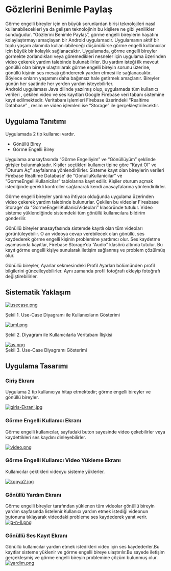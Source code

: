 # Gözlerini Benimle Paylaş
Görme engelli bireyler için en büyük sorunlardan birisi teknolojileri nasıl kullanabilecekleri ya da gelişen teknolojinin bu kişilere ne gibi yenilikler sunduğudur. “Gözlerini Benimle Paylaş”, görme engelli bireylerin hayatını kolaylaştırmayı amaçlayan bir Android uygulamadır. Uygulamanın aktif bir toplu yaşam alanında kullanılabileceği düşünülürse görme engelli kullanıcılar için büyük bir kolaylık sağlanacaktır. 
Uygulamada, görme engelli bireyler görmekte zorlandıkları veya göremedikleri nesneler için uygulama üzerinden video çekerek yardım talebinde bulunabilirler. Bu yardım isteği ilk mevcut gönüllü olan bireye ulaştırılarak görme engelli bireyin sorunu üzerine, gönüllü kişinin ses mesajı göndererek yardım etmesi ile sağlanacaktır. Böylece onların yaşamını daha bağımsız hale getirmek amaçlanır. Bireyler günün her saatinde her yerden yardım isteyebilirler.  
Android uygulaması Java dilinde yazılmış olup, uygulamada tüm kullanıcı verileri , çekilen video ve ses kayıtları Google Firebase veri tabanı sistemine kayıt edilmektedir. Veritabanı işlemleri Firebase üzerindeki “Realtime Database” , resim ve video işlemleri ise “Storage” ile gerçekleştirilecektir.   

## Uygulama Tanıtımı  
Uygulamada 2 tip kullanıcı vardır.

- Gönüllü Birey
- Görme Engelli Birey

Uygulama anasayfasında “Görme Engelliyim” ve “Gönüllüyüm” şeklinde girişler bulunmaktadır. Kişiler seçtikleri kullanıcı tipine göre “Kayıt Ol” ve “Oturum Aç” sayfalarına yönlendirilirler. Sisteme kayıt olan bireylerin verileri Firebase Realtime Database’ de “GonulluKullanicilar” ve “GormeEngelliKullanicilar” tablolarına kayıt edilir. Kişiler oturum açmak istediğinde gerekli kontroller sağlanarak kendi anasayfalarına yönlendirilirler.

Görme engelli bireyler yardıma ihtiyacı olduğunda uygulama üzerinden video çekerek yardım talebinde bulunurlar. Çekilen bu videolar Fireabase Storage‘ da “GormeEngelliKullaniciVideolari” klasöründe tutulur. Video sisteme yüklendiğinde sistemdeki tüm gönüllü kullanıcılara bildirim gönderilir. 

Gönüllü bireyler anasayfasında  sistemde kayıtlı olan tüm videoları görüntüleyebilir. O an videoya cevap verebilecek olan gönüllü, ses kaydederek görme engelli kişinin problemine yardımcı olur. Ses kaydetme aşamasında kayıtlar, Firebase Storage’da “Audio” klasörü altında tutulur. Bu kayıt görme engelli kişiye sunularak iletişim sağlanmış ve problem çözülmüş olur.

Gönüllü bireyler, Ayarlar sekmesindeki Profil Ayarları bölümünden profil bilgilerini güncelleyebilirler. Aynı zamanda profil fotoğrafı ekleyip fotoğrafı değiştirebilirler. 

## Sistematik Yaklaşım  
[![usecase.png](https://i.postimg.cc/qMy1sz2C/usecase.png)](https://postimg.cc/mtZ3RZXb)  

Şekil 1. Use-Case Diyagramı ile Kullanıcıların Gösterimi  

[![uml.png](https://i.postimg.cc/508X7dgp/uml.png)](https://postimg.cc/njcVrW6Q)  

Şekil 2. Diyagram ile Kullanıcılarla Veritabanı İlişkisi    

[![as.png](https://i.postimg.cc/9QN1VZhK/as.png)](https://postimg.cc/hXTV1Jh1)    
Şekil 3. Use-Case Diyagramı Gösterimi  

## Uygulama Tasarımı  

### Giriş Ekranı  
Uygulama 2 tip kullanıcıya hitap etmektedir; görme engelli bireyler ve gönüllü bireyler.  

[![giris-Ekrani.jpg](https://i.postimg.cc/qvpvVcx2/giris-Ekrani.jpg)](https://postimg.cc/KRs2tMVY)

### Görme Engelli Kullanıcı Ekranı  
Görme engelli kullanıcılar, sayfadaki  buton  sayesinde video çekebilirler veya kaydettikleri ses kaydını dinleyebilirler.  

[![video.png](https://i.postimg.cc/mkZ8nQzh/video.png)](https://postimg.cc/PpcWpvMk)

### Görme Engelli Kullanıcı Video Yükleme Ekranı   
Kullanıcılar çektikleri videoyu sisteme yüklerler.  

[![kopya2.jpg](https://i.postimg.cc/xTZVgKF0/kopya2.jpg)](https://postimg.cc/QHczdW3P)

### Gönüllü Yardım Ekranı  

Görme engelli bireyler tarafından yüklenen tüm videolar gönüllü bireyin yardım sayfasında listelenir.Kullanıcı yardım etmek istediği videonun butonuna tıklayarak videodaki probleme ses kaydederek yanıt verir.  
[![g-n-ll.png](https://i.postimg.cc/T2y9KYVz/g-n-ll.png)](https://postimg.cc/3WTp6hb1)   

### Gönüllü  Ses Kayıt Ekranı  

Gönüllü kullanıcılar yardım etmek istedikleri video için ses kaydederler.Bu kayıtlar sisteme yüklenir ve görme engelli bireye ulaştırılır.Bu sayede iletişim gerçekleşmiş ve görme engelli bireyin problemine çözüm bulunmuş olur.  
[![yardim.png](https://i.postimg.cc/X7cBwC7h/yardim.png)](https://postimg.cc/Cz5K0d8H)





